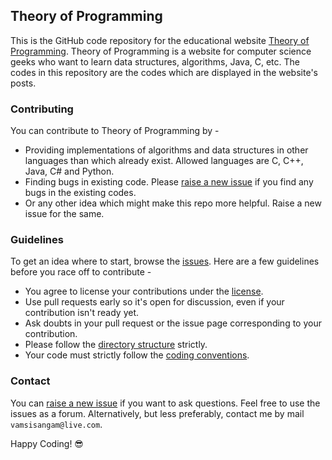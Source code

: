 Theory of Programming
----
This is the GitHub code repository for the educational website [Theory of Programming](http://theoryofprogramming.com/). Theory of Programming is a website for computer science geeks who want to learn data structures, algorithms, Java, C, etc. The codes in this repository are the codes which are displayed in the website's posts.

### Contributing
You can contribute to Theory of Programming by -
* Providing implementations of algorithms and data structures in other languages than which already exist. Allowed languages are C, C++, Java, C# and Python.
* Finding bugs in existing code. Please [raise a new issue](https://github.com/VamsiSangam/theoryofprogramming/issues/new) if you find any bugs in the existing codes.
* Or any other idea which might make this repo more helpful. Raise a new issue for the same.

### Guidelines
To get an idea where to start, browse the [issues](https://github.com/VamsiSangam/theoryofprogramming/issues). Here are a few guidelines before you race off to contribute -
* You agree to license your contributions under the [license](https://github.com/VamsiSangam/theoryofprogramming/blob/master/LICENSE).
* Use pull requests early so it's open for discussion, even if your contribution isn't ready yet.
* Ask doubts in your pull request or the issue page corresponding to your contribution.
* Please follow the [directory structure](https://github.com/VamsiSangam/theoryofprogramming/blob/master/STRUCTURE.md) strictly.
* Your code must strictly follow the [coding conventions](https://github.com/VamsiSangam/theoryofprogramming/blob/master/CONVENTIONS.md).

### Contact
You can [raise a new issue](https://github.com/VamsiSangam/theoryofprogramming/issues/new) if you want to ask questions. Feel free to use the issues as a forum. Alternatively, but less preferably, contact me by mail ```vamsisangam@live.com```.

Happy Coding! :sunglasses:
